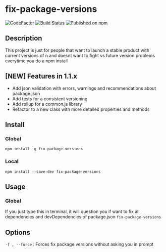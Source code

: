 # fix-package-versions
[![CodeFactor](https://www.codefactor.io/repository/github/segux/fix-package-versions/badge)](https://www.codefactor.io/repository/github/segux/fix-package-versions)
[![Build Status](https://travis-ci.org/segux/fix-package-versions.svg?branch=master)](https://travis-ci.org/segux/fix-package-versions)
[![Published on npm](https://img.shields.io/npm/v/fix-package-versions.svg)](https://www.npmjs.com/package/fix-package-versions)

## Description
This project is just for people that want to launch a stable product with current versions of n and doesnt want to fight vs future version problems everytime you do a npm install

## [NEW] Features in 1.1.x
- Add json validation with errors, warnings and recommendations about package.json
- Add tests for a consistent versioning
- Add rollup for a common.js library
- Refactor to a new class with more detailed properties and methods

## Install

### Global
`npm install -g fix-package-versions`

### Local
`npm install --save-dev fix-package-versions`


## Usage

### Global
If you just type this in terminal, it will question you if want to fix all dependencies and devDependencies of package.json
`fix-package-versions`


## Options

`-f , --force` : Forces fix package versions without asking you in prompt

